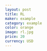 ```yaml
---
layout: post
title: RL
maker: example
category: example
color: orange
image: rl.jpg
price: 20 
currency: USD
---
```

